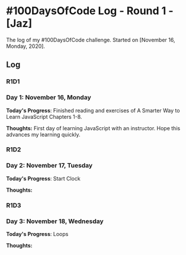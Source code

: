 # #100DaysOfCode Log - Round 1 - [Jaz]

The log of my #100DaysOfCode challenge. Started on [November 16, Monday, 2020].

## Log

### R1D1
### Day 1: November 16, Monday

**Today's Progress**: Finished reading and exercises of A Smarter Way to Learn JavaScript Chapters 1-8.

**Thoughts:** First day of learning JavaScript with an instructor. Hope this advances my learning quickly.

### R1D2
### Day 2: November 17, Tuesday
**Today's Progress**: Start Clock

**Thoughts:**

### R1D3
### Day 3: November 18, Wednesday
**Today's Progress**: Loops

**Thoughts:**
